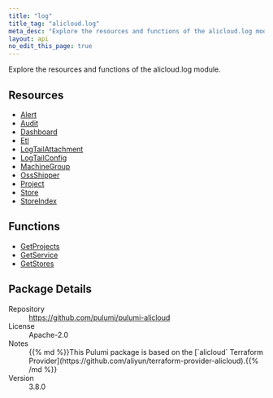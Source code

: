 ```yaml
---
title: "log"
title_tag: "alicloud.log"
meta_desc: "Explore the resources and functions of the alicloud.log module."
layout: api
no_edit_this_page: true
---
```


<!-- WARNING: this file was generated by Pulumi Docs Generator. -->
<!-- Do not edit by hand unless you're certain you know what you are doing! -->

Explore the resources and functions of the alicloud.log module.

<h2 id="resources">Resources</h2>
<ul class="api">
    <li><a href="alert" title="Alert"><span class="api-symbol api-symbol--resource"></span>Alert</a></li>
    <li><a href="audit" title="Audit"><span class="api-symbol api-symbol--resource"></span>Audit</a></li>
    <li><a href="dashboard" title="Dashboard"><span class="api-symbol api-symbol--resource"></span>Dashboard</a></li>
    <li><a href="etl" title="Etl"><span class="api-symbol api-symbol--resource"></span>Etl</a></li>
    <li><a href="logtailattachment" title="LogTailAttachment"><span class="api-symbol api-symbol--resource"></span>LogTailAttachment</a></li>
    <li><a href="logtailconfig" title="LogTailConfig"><span class="api-symbol api-symbol--resource"></span>LogTailConfig</a></li>
    <li><a href="machinegroup" title="MachineGroup"><span class="api-symbol api-symbol--resource"></span>MachineGroup</a></li>
    <li><a href="ossshipper" title="OssShipper"><span class="api-symbol api-symbol--resource"></span>OssShipper</a></li>
    <li><a href="project" title="Project"><span class="api-symbol api-symbol--resource"></span>Project</a></li>
    <li><a href="store" title="Store"><span class="api-symbol api-symbol--resource"></span>Store</a></li>
    <li><a href="storeindex" title="StoreIndex"><span class="api-symbol api-symbol--resource"></span>StoreIndex</a></li>
</ul>

<h2 id="functions">Functions</h2>
<ul class="api">
    <li><a href="getprojects" title="GetProjects"><span class="api-symbol api-symbol--function"></span>GetProjects</a></li>
    <li><a href="getservice" title="GetService"><span class="api-symbol api-symbol--function"></span>GetService</a></li>
    <li><a href="getstores" title="GetStores"><span class="api-symbol api-symbol--function"></span>GetStores</a></li>
</ul>

<h2 id="package-details">Package Details</h2>
<dl class="package-details">
	<dt>Repository</dt>
	<dd><a href="https://github.com/pulumi/pulumi-alicloud">https://github.com/pulumi/pulumi-alicloud</a></dd>
	<dt>License</dt>
	<dd>Apache-2.0</dd>
	<dt>Notes</dt>
	<dd>{{% md %}}This Pulumi package is based on the [`alicloud` Terraform Provider](https://github.com/aliyun/terraform-provider-alicloud).{{% /md %}}</dd>
	<dt>Version</dt>
	<dd>3.8.0</dd>
</dl>

